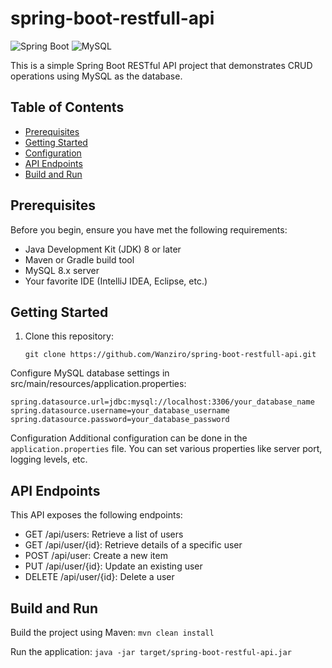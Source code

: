 # spring-boot-restfull-api

![Spring Boot](https://img.shields.io/badge/Spring%20Boot-2.5.x-brightgreen.svg) ![MySQL](https://img.shields.io/badge/MySQL-8.x-blue.svg)

This is a simple Spring Boot RESTful API project that demonstrates CRUD operations using MySQL as the database.

## Table of Contents

- [Prerequisites](#prerequisites)
- [Getting Started](#getting-started)
- [Configuration](#configuration)
- [API Endpoints](#api-endpoints)
- [Build and Run](#build-and-run)

## Prerequisites

Before you begin, ensure you have met the following requirements:

- Java Development Kit (JDK) 8 or later
- Maven or Gradle build tool
- MySQL 8.x server
- Your favorite IDE (IntelliJ IDEA, Eclipse, etc.)

## Getting Started

1. Clone this repository:

   ```
   git clone https://github.com/Wanziro/spring-boot-restfull-api.git
   ```
   
Configure MySQL database settings in src/main/resources/application.properties:

```
spring.datasource.url=jdbc:mysql://localhost:3306/your_database_name
spring.datasource.username=your_database_username
spring.datasource.password=your_database_password
```


Configuration
Additional configuration can be done in the `application.properties` file. You can set various properties like server port, logging levels, etc.

## API Endpoints
This API exposes the following endpoints:

- GET /api/users: Retrieve a list of users
- GET /api/user/{id}: Retrieve details of a specific user
- POST /api/user: Create a new item
- PUT /api/user/{id}: Update an existing user
- DELETE /api/user/{id}: Delete a user

## Build and Run
Build the project using Maven:
`mvn clean install`

Run the application:
`java -jar target/spring-boot-restful-api.jar`

